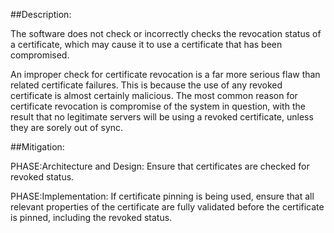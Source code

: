 ##Description:

The software does not check or incorrectly checks the revocation status of a certificate, which may cause it to use a certificate that has been compromised.

An improper check for certificate revocation is a far more serious flaw than related certificate failures. This is because the use of any revoked certificate is almost certainly malicious. The most common reason for certificate revocation is compromise of the system in question, with the result that no legitimate servers will be using a revoked certificate, unless they are sorely out of sync.

##Mitigation:


PHASE:Architecture and Design:
Ensure that certificates are checked for revoked status.

PHASE:Implementation:
If certificate pinning is being used, ensure that all relevant properties of the certificate are fully validated before the certificate is pinned, including the revoked status.

